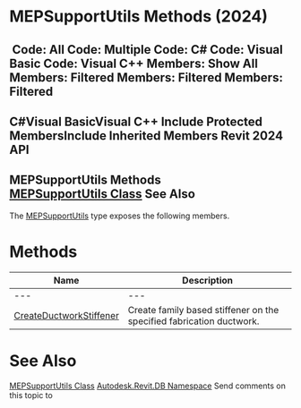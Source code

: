 # MEPSupportUtils Methods (2024)

﻿
 Code: All Code: Multiple Code: C# Code: Visual Basic Code: Visual C++  Members: Show All Members: Filtered Members: Filtered Members: Filtered   
---  
C#Visual BasicVisual C++
Include Protected MembersInclude Inherited Members
Revit 2024 API  
---  
MEPSupportUtils Methods  
[MEPSupportUtils Class](07955d2c-cce3-0a0f-4888-bfba19ad2043.md "MEPSupportUtils Class") See Also  
---  
The [MEPSupportUtils](07955d2c-cce3-0a0f-4888-bfba19ad2043.md "MEPSupportUtils Class") type exposes the following members.
# Methods
| Name | Description |
| --- | --- |
| --- | --- | --- |
| [CreateDuctworkStiffener](04bc2c56-b510-c0e7-f035-e39b929e3142.md "CreateDuctworkStiffener Method") | Create family based stiffener on the specified fabrication ductwork. |

# See Also
[MEPSupportUtils Class](07955d2c-cce3-0a0f-4888-bfba19ad2043.md "MEPSupportUtils Class")
[Autodesk.Revit.DB Namespace](87546ba7-461b-c646-cbb1-2cb8f5bff8b2.md "Autodesk.Revit.DB Namespace")
Send comments on this topic to 
